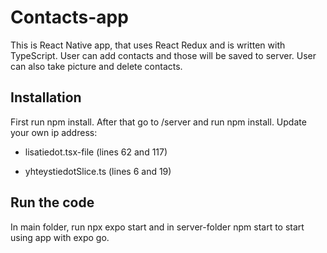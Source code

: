 # Contacts-app


This is React Native app, that uses React Redux and is written with TypeScript. User can add contacts and those will be saved to server. User can also take picture and delete contacts.


## Installation
First run npm install. After that go to /server and run npm install.
Update your own ip address: 


- lisatiedot.tsx-file (lines 62 and 117)


- yhteystiedotSlice.ts (lines 6 and 19)


## Run the code
In main folder, run npx expo start and in server-folder npm start to start using app with expo go.
